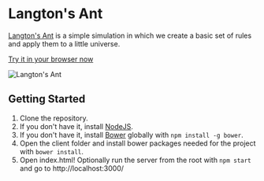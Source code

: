 Langton's Ant
=============

[Langton's Ant](http://en.wikipedia.org/wiki/Langton's_ant) is a simple simulation in which we create a basic set of rules and apply them to a little universe. 

[Try it in your browser now](http://www.dwmkerr.com/experiments/langtonsant/)

![Langton's Ant](http://www.dwmkerr.com/experiments/langtonsant/langtonsant.jpg)

Getting Started
---------------

1. Clone the repository.
2. If you don't have it, install [NodeJS](http://nodejs.org/).
3. If you don't have it, install [Bower](http://bower.io/) globally with ````npm install -g bower````.
4. Open the client folder and install bower packages needed for the project with ````bower install````.
5. Open index.html! Optionally run the server from the root with ````npm start```` and go to http://localhost:3000/ 
